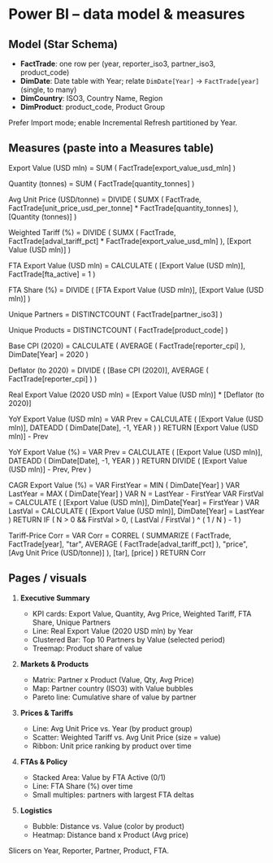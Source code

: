 # Power BI – data model & measures

## Model (Star Schema)
- **FactTrade**: one row per (year, reporter_iso3, partner_iso3, product_code)
- **DimDate**: Date table with Year; relate `DimDate[Year]` -> `FactTrade[year]` (single, to many)
- **DimCountry**: ISO3, Country Name, Region
- **DimProduct**: product_code, Product Group

Prefer Import mode; enable Incremental Refresh partitioned by Year.

## Measures (paste into a Measures table)

Export Value (USD mln) =
SUM ( FactTrade[export_value_usd_mln] )

Quantity (tonnes) =
SUM ( FactTrade[quantity_tonnes] )

Avg Unit Price (USD/tonne) =
DIVIDE (
    SUMX ( FactTrade, FactTrade[unit_price_usd_per_tonne] * FactTrade[quantity_tonnes] ),
    [Quantity (tonnes)]
)

Weighted Tariff (%) =
DIVIDE (
    SUMX ( FactTrade, FactTrade[adval_tariff_pct] * FactTrade[export_value_usd_mln] ),
    [Export Value (USD mln)]
)

FTA Export Value (USD mln) =
CALCULATE ( [Export Value (USD mln)], FactTrade[fta_active] = 1 )

FTA Share (%) =
DIVIDE ( [FTA Export Value (USD mln)], [Export Value (USD mln)] )

Unique Partners =
DISTINCTCOUNT ( FactTrade[partner_iso3] )

Unique Products =
DISTINCTCOUNT ( FactTrade[product_code] )

Base CPI (2020) =
CALCULATE ( AVERAGE ( FactTrade[reporter_cpi] ), DimDate[Year] = 2020 )

Deflator (to 2020) =
DIVIDE ( [Base CPI (2020)], AVERAGE ( FactTrade[reporter_cpi] ) )

Real Export Value (2020 USD mln) =
[Export Value (USD mln)] * [Deflator (to 2020)]

YoY Export Value (USD mln) =
VAR Prev = CALCULATE ( [Export Value (USD mln)], DATEADD ( DimDate[Date], -1, YEAR ) )
RETURN [Export Value (USD mln)] - Prev

YoY Export Value (%) =
VAR Prev = CALCULATE ( [Export Value (USD mln)], DATEADD ( DimDate[Date], -1, YEAR ) )
RETURN DIVIDE ( [Export Value (USD mln)] - Prev, Prev )

CAGR Export Value (%) =
VAR FirstYear = MIN ( DimDate[Year] )
VAR LastYear  = MAX ( DimDate[Year] )
VAR N = LastYear - FirstYear
VAR FirstVal = CALCULATE ( [Export Value (USD mln)], DimDate[Year] = FirstYear )
VAR LastVal  = CALCULATE ( [Export Value (USD mln)], DimDate[Year] = LastYear )
RETURN IF ( N > 0 && FirstVal > 0, ( LastVal / FirstVal ) ^ ( 1 / N ) - 1 )

Tariff-Price Corr =
VAR Corr =
    CORREL (
        SUMMARIZE ( FactTrade, FactTrade[year], "tar", AVERAGE ( FactTrade[adval_tariff_pct] ),
                    "price", [Avg Unit Price (USD/tonne)] ),
        [tar], [price]
    )
RETURN Corr

## Pages / visuals

1) **Executive Summary**
   - KPI cards: Export Value, Quantity, Avg Price, Weighted Tariff, FTA Share, Unique Partners
   - Line: Real Export Value (2020 USD mln) by Year
   - Clustered Bar: Top 10 Partners by Value (selected period)
   - Treemap: Product share of value

2) **Markets & Products**
   - Matrix: Partner x Product (Value, Qty, Avg Price)
   - Map: Partner country (ISO3) with Value bubbles
   - Pareto line: Cumulative share of value by partner

3) **Prices & Tariffs**
   - Line: Avg Unit Price vs. Year (by product group)
   - Scatter: Weighted Tariff vs. Avg Unit Price (size = value)
   - Ribbon: Unit price ranking by product over time

4) **FTAs & Policy**
   - Stacked Area: Value by FTA Active (0/1)
   - Line: FTA Share (%) over time
   - Small multiples: partners with largest FTA deltas

5) **Logistics**
   - Bubble: Distance vs. Value (color by product)
   - Heatmap: Distance band x Product (Avg price)

Slicers on Year, Reporter, Partner, Product, FTA.
